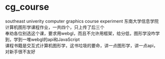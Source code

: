 # cg_course
southeast univerity computer graphics course experiment 
东南大学信息学院计算机图形学课程作业，一共四个，只上传了后三个    
奉劝各位别选这个课，要求用webgl，而且不允许用框架，给分低，图形学没咋学到，学到一堆webgl的api和JavaScript  
课程书籍是交互式计算机图形学，这书垃圾的要命，讲一点图形学，讲一点api，对新手很不友好  
